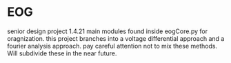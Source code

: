 # EOG
senior design project 1.4.21
main modules found inside eogCore.py for oragnization.
this project branches into a voltage differential approach and a fourier analysis approach. 
pay careful attention not to mix these methods. Will subdivide these in the near future.